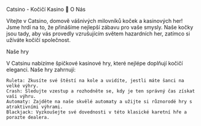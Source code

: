 Catsino - Kočičí Kasino 🐾
O Nás

Vítejte v Catsino, domově vášnivých milovníků koček a kasinových her! Jsme hrdí na to, že přinášíme nejlepší zábavu pro vaše smysly. Naše kočky jsou tady, aby vás provedly vzrušujícím světem hazardních her, zatímco si užíváte kočičí společnost.

Naše hry

V Catsinu nabízíme špičkové kasinové hry, které nejlépe doplňují kočičí eleganci. Naše hry zahrnují:

    Ruleta: Zkusíte své štěstí na kole a uvidíte, jestli máte šanci na velké výhry.
    Crash: Sledujte vzestup a rozhodněte se, kdy je ten správný čas získat vaši výhru.
    Automaty: Zajděte na naše skvělé automaty a užijte si různorodé hry s atraktivními výhrami.
    Blackjack: Vyzkoušejte své dovednosti v této klasické karetní hře a porazte dealera.